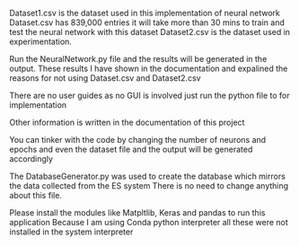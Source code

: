 Dataset1.csv is the dataset used in this implementation of neural network
Dataset.csv has 839,000 entries it will take more than 30 mins to train and test the neural network with this dataset
Dataset2.csv is the dataset used in experimentation.

Run the NeuralNetwork.py file and the results will be generated in the output.
These results I have shown in the documentation and expalined the reasons for not using Dataset.csv and Dataset2.csv

There are no user guides as no GUI is involved just run the python file to for implementation

Other information is written in the documentation of this project

You can tinker with the code by changing the number of neurons and epochs and even the dataset file 
and the output will be generated accordingly

The DatabaseGenerator.py was used to create the database which mirrors the data collected from the ES system
There is no need to change anything about this file.

Please install the modules like Matpltlib, Keras and pandas to run this application
Because I am using Conda python interpreter all these were not installed in the system interpreter
